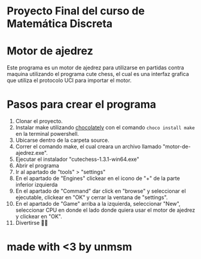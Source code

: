 # Proyecto Final del curso de Matemática Discreta

# Motor de ajedrez
Este programa es un motor de ajedrez para utilizarse en partidas contra maquina utilizando el programa cute chess, el cual es una interfaz grafica que utiliza el protocolo UCI para importar el motor.

# Pasos para crear el programa
1. Clonar el proyecto.
2. Instalar make utilizando [chocolately](https://chocolatey.org/install) con el comando `choco install make` en la terminal powershell.
3. Ubicarse dentro de la carpeta source.
4. Correr el comando make, el cual creara un archivo llamado "motor-de-ajedrez.exe".
5. Ejecutar el instalador "cutechess-1.3.1-win64.exe"
6. Abrir el programa
7. Ir al apartado de "tools" > "settings"
8. En el apartado de "Engines" clickear en el icono de "+" de la parte inferior izquierda
9. En el apartado de "Command" dar click en "browse" y seleccionar el ejecutable, clickear en "OK" y cerrar la ventana de "settings".
10. En el apartado de "Game" arriba a la izquierda, seleccionar "New", seleccionar CPU en donde el lado donde quiera usar el motor de ajedrez y clickear en "OK".
11. Divertirse 🥳😸


# made with <3 by unmsm
